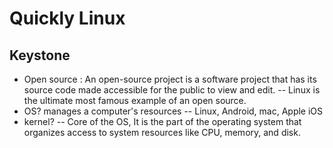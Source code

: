 # Quickly Linux

## Keystone
- Open source  : An open-source project is a software project that has its source code made accessible for the public to view and edit.
	-- Linux is the ultimate most famous example of an open source. 
- OS? manages a computer's resources
	-- Linux, Android, mac, Apple iOS
- kernel?
	-- Core of the OS, It is the part of the operating system that organizes access to system resources like CPU, memory, and disk. 
  

